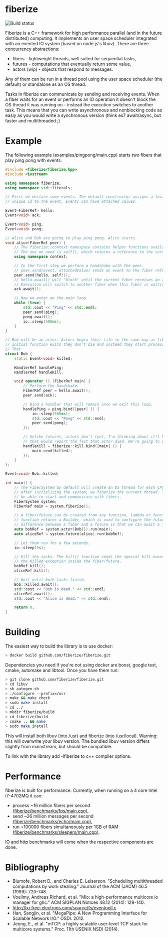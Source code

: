 fiberize 
========

![Build status](https://travis-ci.org/fiberize/fiberize.svg?branch=master)

Fiberize is a C++ framework for high performance parallel (and in the future distributed) computing. It implements an user space scheduler integrated with an evented IO system (based on node.js's libuv). There are three concurrency abstractions:
* fibers - lightweight threads, well suited for sequential tasks,
* futures - computations that eventually return some value,
* actors (wip) - objects that respond to messages.

Any of them can be run in a thread pool using the user space scheduler (the default) or standalone as an OS thread.

Tasks in fiberize can communicate by sending and receiving events. When a fiber waits for an event or performs an IO operation it doesn't block the OS thread it was running on - instead the execution switches to another task. This means that you can write asynchronous and nonblocking code as easly as you would write a synchronous version (think es7 await/async, but faster and multithreaded ;)

Example
=======

The following example (examples/pingpong/main.cpp) starts two fibers that play ping pong with events.

``` C++
#include <fiberize/fiberize.hpp>
#include <iostream>

using namespace fiberize;
using namespace std::literals;

// First we declare some events. The default constructor assigns a locally
// unique id to the event. Events can have attached values.

Event<FiberRef> hello;
Event<void> ack;

Event<void> ping;
Event<void> pong;

// Alice and Bob are going to play ping pong. Alice starts.
void alice(FiberRef peer) {
    // The fiberize::context namespace contains helper functions available in fibers.
    // The one we need is self(), which returns a reference to the currently running fiber.
    using namespace context;

    // In the first step we perform a handshake with the peer.
    // peer.send(event, attachedValue) sends an event to the fiber referenced by "peer"
    peer.send(hello, self());
    // hello.await() will "block" until the current fiber receives an ack message.
    // Execution will switch to another fiber when this fiber is waiting.
    ack.await();

    // Now we enter an the main loop.
    while (true) {
        std::cout << "Ping" << std::endl;
        peer.send(ping);
        pong.await();
        io::sleep(500ms);
    }
}

// Bob will be an actor. Actors begin their life in the same way as fibers, but after the
// initial function exits they don't die and instead they start processing messages.
// That
struct Bob {
    static Event<void> killed;

    HandlerRef handlePing;
    HandlerRef handleKill;

    void operator () (FiberRef main) {
        // Perform the handshake.
        FiberRef peer = hello.await();
        peer.send(ack);

        // Bind a handler that will remain once we exit this loop.
        handlePing = ping.bind([peer] () {
            io::sleep(500ms);
            std::cout << "Pong" << std::endl;
            peer.send(pong);
        });

        // Unlike futures, actors don't (yet, I'm thinking about it!) have a built-in mechanism
        // that would report the fact that actor died. We're going to do it manually.
        handleKill = fiberize::kill.bind([main] () {
            main.send(killed);
        });
    }
};

Event<void> Bob::killed;

int main() {
    // The FiberSystem by default will create an OS thread for each CPU core we have.
    // After initializing the system, we fiberize the current thread. This means it will
    // be able to start and communicate with fibers.
    FiberSystem system;
    FiberRef main = system.fiberize();

    // A fiber/future can be created from any function, lambda or function object. The future()
    // function returns a Builder, which is used to configure the future and start it. The only
    // difference between a fiber and a future is that we can await a future to get it's result.
    auto bobRef = system.actor(Bob{}).run(main);
    auto aliceRef = system.future(alice).run(bobRef);

    // Let them run for a few seconds.
    io::sleep(5s);

    // Kill the tasks. The kill() function sends the special kill event which will trigger
    // the Killed exception inside the fiber/future.
    bobRef.kill();
    aliceRef.kill();

    // Wait until both tasks finish.
    Bob::killed.await();
    std::cout << "Bob is dead." << std::endl;
    aliceRef.await();
    std::cout << "Alice is dead." << std::endl;

    return 0;
}
```

Building
========

The easiest way to build the library is to use docker:
```bash
> docker build github.com/fiberize/fiberize.git
```

Dependencies you need if you're not using docker are boost, google test, cmake, automake and libtool. Once you have them run:
```bash
> git clone github.com/fiberize/fiberize.git
> cd libuv 
> sh autogen.sh
> ./configure --prefix=/usr
> make && make check
> sudo make install
> cd ../
> mkdir fiberize/build
> cd fiberize/build
> cmake .. && make
> sudo make install
```
This will install both libuv (into /usr) and fiberize (into /usr/local). Warning: this will overwrite your libuv version. The bundled libuv version differs slightly from mainstream, but should be compatible.

To link with the library add -lfiberize to c++ compiler options.

Performance
===========

fiberize is built for performance. Currently, when running on a 4 core Intel i7-4702MQ it can:
* process ~16 million fibers per second [(fiberize/benchmarks/fps/main.cpp)](fiberize/benchmarks/fps/main.cpp),
* send ~26 million messages per second [(fiberize/benchmarks/echo/main.cpp)](fiberize/benchmarks/echo/main.cpp),
* run ~100000 fibers simultaneously per 1GB of RAM [(fiberize/benchmarks/sleepers/main.cpp)](fiberize/benchmarks/sleepers/main.cpp).

IO and http benchmarks will come when the respective components are done.

Bibliography
==========

* Blumofe, Robert D., and Charles E. Leiserson. "Scheduling multithreaded computations by work stealing." Journal of the ACM (JACM) 46.5 (1999): 720-748.
* Voellmy, Andreas Richard, et al. "Mio: a high-performance multicore io manager for ghc." ACM SIGPLAN Notices 48.12 (2014): 129-140.
* http://lxr.free-electrons.com/source/fs/eventpoll.c
* Han, Sangjin, et al. "MegaPipe: A New Programming Interface for Scalable Network I/O." OSDI. 2012.
* Jeong, E., et al. "mTCP: a highly scalable user-level TCP stack for multicore systems." Proc. 11th USENIX NSDI (2014).
